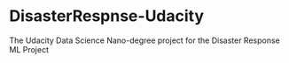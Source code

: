 # DisasterRespnse-Udacity
The Udacity Data Science Nano-degree project for the Disaster Response ML Project

